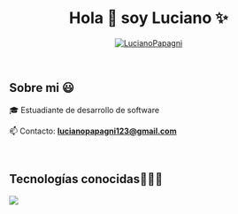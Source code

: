 <h1 align="center">Hola 👋  soy Luciano ✨ </h1> 

<p align="center">
<a href="www.linkedin.com/in/luciano-papagni" target="blank"><img align="center" src="https://img.shields.io/badge/LinkedIn-0077B5?style=for-the-badge&logo=linkedin&logoColor=white" alt="LucianoPapagni"/></a>
  </p>
<br>
<h2>Sobre mi 😃</h2>
<!--Intro start-->

<p align="left">
🎓 Estuadiante de desarrollo de software

📫 Contacto: **lucianopapagni123@gmail.com**
<!--Intro end-->
  </p>
<br>

<h2 >Tecnologías conocidas👨🏻‍💻</h2>
<!--tech stack icons-->
<p align="left">
  <a href="https://skillicons.dev">
    <img src="https://skillicons.dev/icons?i=flutter,py,css,html,js,nodejs,mysql,github,vscode,linux" />
  </a>
</p>
<br>    
<!--- stats (end) -->
